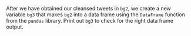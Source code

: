 <!--title={Creating A Data Frame Of Tweets}-->

After we have obtained our cleansed tweets in `bg2`, we create a new variable `bg3` that makes `bg2` into a data frame using the `DataFrame` function from the `pandas` library. Print out `bg3` to check for the right data frame output.